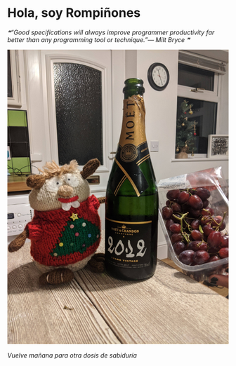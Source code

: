 # Hola, soy Rompiñones

<!--STARTS_HERE_QUOTE_README-->
<i>❝“Good specifications will always improve programmer productivity far better than any programming tool or technique.”— Milt Bryce   ❞</i>
<!--ENDS_HERE_QUOTE_README-->

<!--START_SECTION:update_image-->
![alt text](https://raw.githubusercontent.com/focaalvarez/rompinones/main/.github/images/IMG_20211231_232551.jpg?raw=true)
<!--END_SECTION:update_image-->

*Vuelve mañana para otra dosis de sabiduría*
